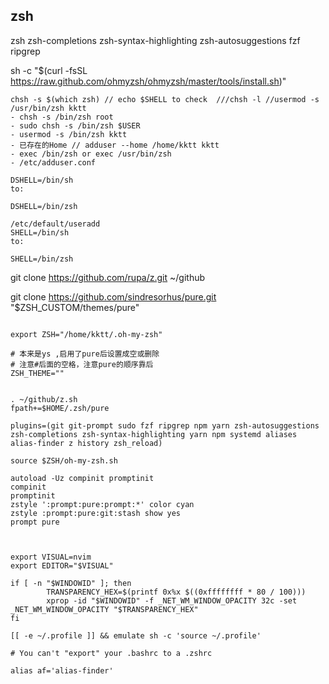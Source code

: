 ## zsh

zsh zsh-completions zsh-syntax-highlighting zsh-autosuggestions fzf ripgrep

sh -c "$(curl -fsSL https://raw.github.com/ohmyzsh/ohmyzsh/master/tools/install.sh)"

``` 一些问题
chsh -s $(which zsh) // echo $SHELL to check  ///chsh -l //usermod -s /usr/bin/zsh kktt
- chsh -s /bin/zsh root
- sudo chsh -s /bin/zsh $USER
- usermod -s /bin/zsh kktt
- 已存在的Home // adduser --home /home/kktt kktt
- exec /bin/zsh or exec /usr/bin/zsh
- /etc/adduser.conf

DSHELL=/bin/sh
to:

DSHELL=/bin/zsh

/etc/default/useradd
SHELL=/bin/sh
to:

SHELL=/bin/zsh
```

git clone https://github.com/rupa/z.git ~/github

git clone https://github.com/sindresorhus/pure.git "$ZSH_CUSTOM/themes/pure"

```.zshrc

export ZSH="/home/kktt/.oh-my-zsh"

# 本来是ys ,启用了pure后设置成空或删除
# 注意#后面的空格，注意pure的顺序靠后
ZSH_THEME=""  


. ~/github/z.sh
fpath+=$HOME/.zsh/pure

plugins=(git git-prompt sudo fzf ripgrep npm yarn zsh-autosuggestions zsh-completions zsh-syntax-highlighting yarn npm systemd aliases alias-finder z history zsh_reload)

source $ZSH/oh-my-zsh.sh

autoload -Uz compinit promptinit
compinit
promptinit
zstyle ':prompt:pure:prompt:*' color cyan
zstyle :prompt:pure:git:stash show yes
prompt pure



export VISUAL=nvim
export EDITOR="$VISUAL"

if [ -n "$WINDOWID" ]; then
        TRANSPARENCY_HEX=$(printf 0x%x $((0xffffffff * 80 / 100)))
        xprop -id "$WINDOWID" -f _NET_WM_WINDOW_OPACITY 32c -set _NET_WM_WINDOW_OPACITY "$TRANSPARENCY_HEX"
fi

[[ -e ~/.profile ]] && emulate sh -c 'source ~/.profile'

# You can't "export" your .bashrc to a .zshrc

alias af='alias-finder'
```
